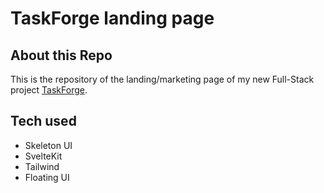 # TaskForge landing page

## About this Repo

This is the repository of the landing/marketing page of my new Full-Stack project [TaskForge](https://github.com/nevthereal/taskforge).

## Tech used

- Skeleton UI
- SvelteKit
- Tailwind
- Floating UI
